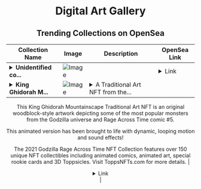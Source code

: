<div align="center">

# Digital Art Gallery

## Trending Collections on OpenSea

| Collection Name                       | Image                                                                                     | Description                       | OpenSea Link                                                                                          |
|---------------------------------------|-------------------------------------------------------------------------------------------|-----------------------------------|--------------------------------------------------------------------------------------------------------|
| **<details><summary>Unidentified co...</summary>Unidentified contract a5e8d4f7-e8f2-4edd-b39b-ab1026b7724b</details>** | ![Image](https://i.seadn.io/s/raw/files/104bf387dad8775eaf6d28ae99bd2f72.jpg?w=500&auto=format?w=200&auto=format) |  | <details><summary>Link</summary>[Unidentified contract a5e8d4f7-e8f2-4edd-b39b-ab1026b7724b](https://opensea.io/collection/unidentified-contract-a5e8d4f7-e8f2-4edd-b39b-ab10)</details> |
| **<details><summary>King Ghidorah M...</summary>King Ghidorah Mountainscape Traditional Art Color 10 Epic</details>** | ![Image](https://i.seadn.io/s/raw/files/44809677aaae69ce3f5665daea7e5644.png?w=500&auto=format?w=200&auto=format) | <details><summary>A Traditional Art NFT from the...</summary>A Traditional Art NFT from the 2021 Godzilla Rage Across Time NFT Collection by Topps; a collection of Godzilla NFTs that celebrate the iconic monsters of the Godzilla universe with a core focus on the Rage Across Time comic #5. 

This King Ghidorah Mountainscape Traditional Art NFT is an original woodblock-style artwork depicting some of the most popular monsters from the Godzilla universe and Rage Across Time comic #5.

This animated version has been brought to life with dynamic, looping motion and sound effects!

The 2021 Godzilla Rage Across Time NFT Collection features over 150 unique NFT collectibles including animated comics, animated art, special rookie cards and 3D Toppsicles. Visit ToppsNFTs.com for more details.</details> | <details><summary>Link</summary>[King Ghidorah Mountainscape Traditional Art Color 10 Epic](https://opensea.io/collection/king-ghidorah-mountainscape-traditional-art-colo-3)</details> |

</div>